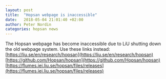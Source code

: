 ```yaml
---
layout: post
title:  "Hopsan webpage is inaccessible"
date:   2018-05-04 21:01:40 +02:00
author: Peter Nordin
categories: hopsan news
---
```


The Hopsan webpage has become inaccessible due to LiU shutting down the old webpage system.
Use these links instead:  
[https://liu.se/en/research/hopsan](https://liu.se/en/research/hopsan)  
[https://github.com/Hopsan/hopsan](https://github.com/Hopsan/hopsan)  
[https://flumes.iei.liu.se/hopsan/files/releases](https://flumes.iei.liu.se/hopsan/files/releases)
